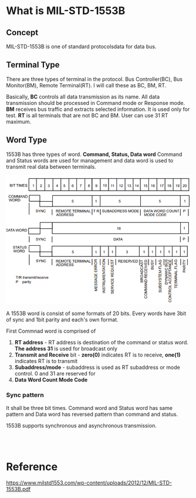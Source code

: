 What is MIL-STD-1553B
=============
<p style="width:800px;">

## Concept
MIL-STD-1553B is one of standard protocolsdata for data bus.

## Terminal Type
There are three types of terminal in the protocol. Bus Controller(BC), Bus Monitor(BM), Remote Terminal(RT). I will call these as BC, BM, RT.

Basically, <b>BC</b> controls all data transmission as its name. All data transmission should be processed in Command mode or Response mode. <b>BM</b> receives bus traffic and extracts selected information. It is used only for test. <b>RT</b> is all terminals that are not BC and BM. User can use 31 RT maximum. 

</p>

## Word Type
1553B has three types of word. <b>Command, Status, Data word</b> Command and Status words are used for management and data word is used to transmit real data between terminals.

<img src='./images/1553B word format.PNG' width='600'>

A 1553B word is consist of some formats of 20 bits. Every words have 3bit of sync and 1bit parity and each's own format.

First Commnad word is comprised of  
 1. **RT address** - RT address is destination of the command or status word. **The address 31** is used for broadcast only
 2. **Transmit and Receive** bit - **zero(0)** indicates RT is to receive, **one(1)** indicates RT is to transmit
 3. **Subaddress/mode** - subaddress is used as RT subaddress or mode control. 0 and 31 are reserved for 
 4. **Data Word Count Mode Code**


### Sync pattern
It shall be three bit times. Command word and Status word has same pattern and Data word has reversed pattern than command and status.

1553B supports synchronous and asynchronous transmission.

<br><br>
# Reference
https://www.milstd1553.com/wp-content/uploads/2012/12/MIL-STD-1553B.pdf
